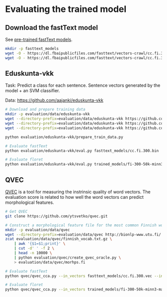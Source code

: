 # Evaluating the trained model

## Download the fastText model

See [pre-trained fastText models](https://fasttext.cc/docs/en/crawl-vectors.html).

```sh
mkdir -p fasttext_models
wget -O - https://dl.fbaipublicfiles.com/fasttext/vectors-crawl/cc.fi.300.bin.gz | gunzip > fasttext_models/cc.fi.300.bin
wget -O - https://dl.fbaipublicfiles.com/fasttext/vectors-crawl/cc.fi.300.vec.gz | gunzip > fasttext_models/cc.fi.300.vec
```

## Eduskunta-vkk

Task: Predict a class for each sentence. Sentence vectors generated by the model + an SVM classifier.

Data: https://github.com/aajanki/eduskunta-vkk

```sh
# Download and prepare training data
mkdir -p evaluation/data/eduskunta-vkk
wget --directory-prefix=evaluation/data/eduskunta-vkk https://github.com/aajanki/eduskunta-vkk/raw/v2/vkk/train.csv.bz2
wget --directory-prefix=evaluation/data/eduskunta-vkk https://github.com/aajanki/eduskunta-vkk/raw/v2/vkk/dev.csv.bz2
wget --directory-prefix=evaluation/data/eduskunta-vkk https://github.com/aajanki/eduskunta-vkk/raw/v2/vkk/test.csv.bz2

python evaluation/eduskunta-vkk/prepare_train_data.py

# Evaluate fastText
python evaluation/eduskunta-vkk/eval.py fasttext_models/cc.fi.300.bin

# Evaluate floret
python evaluation/eduskunta-vkk/eval.py trained_models/fi-300-50k-minn3-maxn5-epoch5.bin
```

## QVEC

[QVEC](http://www.cs.cmu.edu/~ytsvetko/papers/qvec.pdf) is a tool for measuring the instrinsic quality of word vectors. The evaluation score is related to how well the word vectors can predict morphological features.

```sh
# Get QVEC
git clone https://github.com/ytsvetko/qvec.git

# Construct a morphological feature file for the most common Finnish words
mkdir -p evaluation/data/qvec
wget --directory-prefix=evaluation/data/qvec http://bionlp-www.utu.fi/.jmnybl/finnish_vocab.txt.gz
zcat evaluation/data/qvec/finnish_vocab.txt.gz \
    | awk '{$1=$1;print}' \
    | cut -d' ' -f 2 \
    | head -n 10000 \
    | python evaluation/qvec/create_qvec_oracle.py \
    > evaluation/data/qvec/morhps.fi

# Evaluate fastText
python qvec/qvec_cca.py --in_vectors fasttext_models/cc.fi.300.vec --in_oracle evaluation/data/qvec/morhps.fi

# Evaluate floret
python qvec/qvec_cca.py --in_vectors trained_models/fi-300-50k-minn3-maxn5-epoch5.vec --in_oracle evaluation/data/qvec/morhps.fi
```
